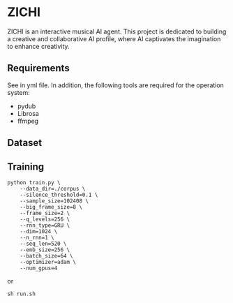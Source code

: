 # ZICHI
ZICHI is an interactive musical AI agent. This project is dedicated to building a creative and collaborative AI profile, where AI captivates the imagination to enhance creativity.

## Requirements
See in yml file.
In addition, the following tools are required for the operation system:
- pydub  
- Librosa  
- ffmpeg

## Dataset

## Training 
```shell
python train.py \
	--data_dir=./corpus \
	--silence_threshold=0.1 \
	--sample_size=102408 \
	--big_frame_size=8 \
	--frame_size=2 \
	--q_levels=256 \
	--rnn_type=GRU \
	--dim=1024 \
	--n_rnn=1 \
	--seq_len=520 \
	--emb_size=256 \
	--batch_size=64 \
	--optimizer=adam \
	--num_gpus=4
```
or  
```shell
sh run.sh
```
